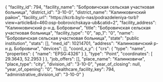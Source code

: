 {
    "facility_id": 794,
    "facility_name": "Бобровичская сельская участковая больница",
    "district_id": "3-10-0",
    "district_name": "Калинковичский район",
    "facility_url": "https:\/\/kcrb.by\/o-nas\/podrazdeleniya-tsrb?view=article&id=460:osp-bobrovichskaya-ub&catid=2",
    "facility_address": "Калинковичский р-н д. Бобровичи",
    "title": "Бобровичская сельская участковая больница",
    "facility_type": "0",
    "ap_1": "0",
    "name": "Бобровичская сельская участковая больница",
    "state": "public institution",
    "stats": [],
    "med_id": 10214701,
    "address": "Калинковичский р-н д. Бобровичи",
    "devices": [],
    "coord_x_y": {
        "crs": {
            "type": "name",
            "properties": {
                "name": "EPSG:4326"
            }
        },
        "type": "Point",
        "coordinates": [
            29.3643,
            52.2953
        ]
    },
    "job_offers": [],
    "place_name": "Калинковичи",
    "place_type": "city",
    "division_id": "3-10-0",
    "year_of_closing": null,
    "year_of_opening": "0",
    "healthcare_facility_key": 794,
    "administrative_division_id": "3-10-0"
}